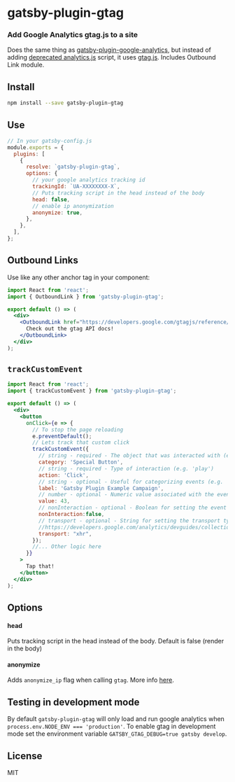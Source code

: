 # gatsby-plugin-gtag

### Add Google Analytics gtag.js to a site

Does the same thing as
[gatsby-plugin-google-analytics](https://github.com/gatsbyjs/gatsby/tree/master/packages/gatsby-plugin-google-analytics),
but instead of adding [deprecated analytics.js](https://developers.google.com/analytics/devguides/collection/gtagjs/migration)
script, it uses
[gtag.js](https://developers.google.com/analytics/devguides/collection/gtagjs/). Includes Outbound Link module.

## Install

```bash
npm install --save gatsby-plugin-gtag
```

## Use

```js
// In your gatsby-config.js
module.exports = {
  plugins: [
    {
      resolve: `gatsby-plugin-gtag`,
      options: {
        // your google analytics tracking id
        trackingId: `UA-XXXXXXXX-X`,
        // Puts tracking script in the head instead of the body
        head: false,
        // enable ip anonymization
        anonymize: true,
      },
    },
  ],
};
```

## Outbound Links

Use like any other anchor tag in your component:

```jsx
import React from 'react';
import { OutboundLink } from 'gatsby-plugin-gtag';

export default () => (
  <div>
    <OutboundLink href="https://developers.google.com/gtagjs/reference/event">
      Check out the gtag API docs!
    </OutboundLink>
  </div>
);
```

## `trackCustomEvent`

```jsx
import React from 'react';
import { trackCustomEvent } from 'gatsby-plugin-gtag';

export default () => (
  <div>
    <button
      onClick={e => {
        // To stop the page reloading
        e.preventDefault();
        // Lets track that custom click
        trackCustomEvent({
          // string - required - The object that was interacted with (e.g.video)
          category: 'Special Button',
          // string - required - Type of interaction (e.g. 'play')
          action: 'Click',
          // string - optional - Useful for categorizing events (e.g. 'Spring Campaign')
          label: 'Gatsby Plugin Example Campaign',
          // number - optional - Numeric value associated with the event. (e.g. A product ID)
          value: 43,  
          // nonInteraction - optional - Boolean for setting the event as a non-interaction event. https://support.google.com/analytics/answer/1033068#NonInteractionEvents
          nonInteraction:false,
          // transport - optional - String for setting the transport type. "image","beacon" or "xhr". 
          //https://developers.google.com/analytics/devguides/collection/gtagjs/sending-data#specify_different_transport_mechanisms
          transport: "xhr",
        });
        //... Other logic here
      }}
    >
      Tap that!
    </button>
  </div>
);
```

## Options

#### head

Puts tracking script in the head instead of the body. Default is false (render in the body)

#### anonymize

Adds `anonymize_ip` flag when calling `gtag`. More info
[here](https://developers.google.com/analytics/devguides/collection/gtagjs/ip-anonymization).

## Testing in development mode

By default `gatsby-plugin-gtag` will only load and run google analytics when `process.env.NODE_ENV === 'production'`.
To enable gtag in development mode set the environment variable `GATSBY_GTAG_DEBUG=true gatsby develop`.

## License

MIT
